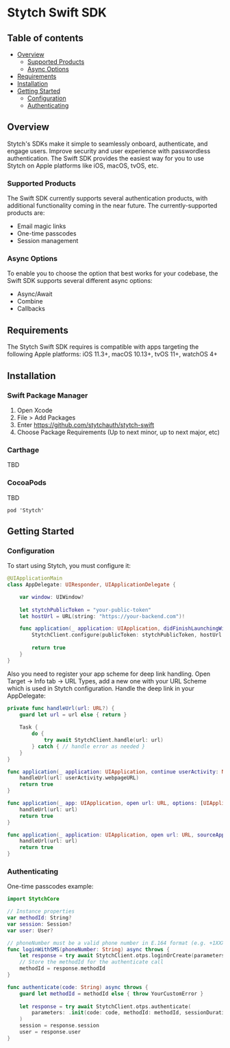 # Stytch Swift SDK

## Table of contents

* [Overview](#overview)
  * [Supported Products](#supported-products)
  * [Async Options](#async-options)
* [Requirements](#requirements)
* [Installation](#installation)
* [Getting Started](#getting-started)
  * [Configuration](#configuration)
  * [Authenticating](#authenticating)

## Overview

Stytch's SDKs make it simple to seamlessly onboard, authenticate, and engage users. Improve security and user experience with passwordless authentication. The Swift SDK provides the easiest way for you to use Stytch on Apple platforms like iOS, macOS, tvOS, etc.

### Supported Products

The Swift SDK currently supports several authentication products, with additional functionality coming in the near future. The currently-supported products are:
- Email magic links
- One-time passcodes
- Session management

### Async Options

To enable you to choose the option that best works for your codebase, the Swift SDK supports several different async options:
- Async/Await
- Combine
- Callbacks

## Requirements

The Stytch Swift SDK requires is compatible with apps targeting the following Apple platforms: iOS 11.3+, macOS 10.13+, tvOS 11+, watchOS 4+

## Installation

### Swift Package Manager
1. Open Xcode
1. File > Add Packages
1. Enter https://github.com/stytchauth/stytch-swift
1. Choose Package Requirements (Up to next minor, up to next major, etc)

### Carthage
TBD

### CocoaPods
TBD
```
pod 'Stytch'
```

## Getting Started

### Configuration

To start using Stytch, you must configure it:

```swift
@UIApplicationMain
class AppDelegate: UIResponder, UIApplicationDelegate {

    var window: UIWindow?
    
    let stytchPublicToken = "your-public-token"
    let hostUrl = URL(string: "https://your-backend.com")!

    func application(_ application: UIApplication, didFinishLaunchingWithOptions launchOptions: [UIApplication.LaunchOptionsKey: Any]?) -> Bool {
        StytchClient.configure(publicToken: stytchPublicToken, hostUrl: hostUrl)
        
        return true
    }
}
```

Also you need to register your app scheme for deep link handling. Open Target -> Info tab -> URL Types, add a new one with your URL Scheme which is used in Stytch configuration.
Handle the deep link in your AppDelegate:

```swift
private func handleUrl(url: URL?) {
    guard let url = url else { return }
    
    Task {
        do {
            try await StytchClient.handle(url: url)
        } catch { // handle error as needed }
    }    
}

func application(_ application: UIApplication, continue userActivity: NSUserActivity, restorationHandler: @escaping ([UIUserActivityRestoring]?) -> Void) -> Bool {
    handleUrl(url: userActivity.webpageURL)
    return true
}

func application(_ app: UIApplication, open url: URL, options: [UIApplication.OpenURLOptionsKey : Any] = [:]) -> Bool {
    handleUrl(url: url)
    return true
}

func application(_ application: UIApplication, open url: URL, sourceApplication: String?, annotation: Any) -> Bool {
    handleUrl(url: url)
    return true
}
```

### Authenticating

One-time passcodes example:
``` swift
import StytchCore

// Instance properties
var methodId: String?
var session: Session?
var user: User?

// phoneNumber must be a valid phone number in E.164 format (e.g. +1XXXXXXXXXX)
func loginWithSMS(phoneNumber: String) async throws {
    let response = try await StytchClient.otps.loginOrCreate(parameters: .init(deliveryMethod: .sms(phoneNumber: phoneNumber)))
    // Store the methodId for the authenticate call
    methodId = response.methodId
}

func authenticate(code: String) async throws {
    guard let methodId = methodId else { throw YourCustomError }
    
    let response = try await StytchClient.otps.authenticate(
        parameters: .init(code: code, methodId: methodId, sessionDuration: 30)
    )
    session = response.session
    user = response.user
}
```
